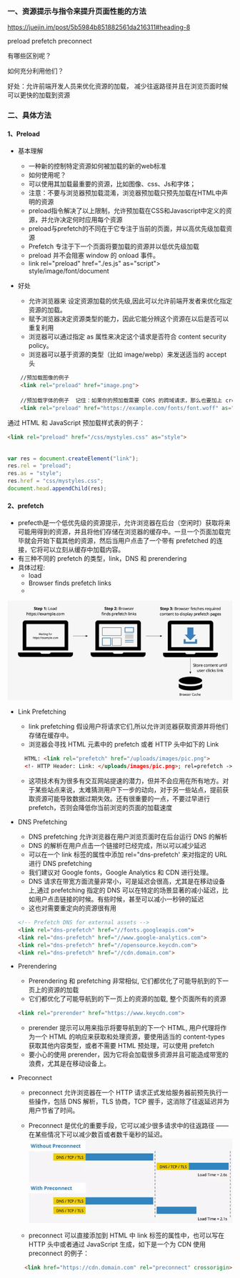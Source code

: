 ###  一、资源提示与指令来提升页面性能的方法
https://juejin.im/post/5b5984b851882561da216311#heading-8

preload 
prefetch 
preconnect

有哪些区别呢？

如何充分利用他们？

好处：允许前端开发人员来优化资源的加载， 减少往返路径并且在浏览页面时候可以更快的加载到资源


### 二、具体方法

#### 1、Preload
- 基本理解
    - 一种新的控制特定资源如何被加载的新的web标准
    - 如何使用呢？ <link rel="preload"> 
    - 可以使用其加载最重要的资源，比如图像、css、Js和字体；
    - 注意：不要与浏览器预加载混淆，浏览器预加载只预先加载在HTML中声明的资源
    - preload指令解决了以上限制，允许预加载在CSS和Javascript中定义的资源，并允许决定何时应用每个资源
    - preload与prefetch的不同在于它专注于当前的页面，并以高优先级加载资源
    - Prefetch 专注于下一个页面将要加载的资源并以低优先级加载
    - preload 并不会阻塞 window 的 onload 事件。
    - link rel="preload" href="./es.js" as="script"> style/image/font/document

- 好处
    - 允许浏览器来 设定资源加载的优先级,因此可以允许前端开发者来优化指定资源的加载。
    - 赋予浏览器决定资源类型的能力，因此它能分辨这个资源在以后是否可以重复利用
    - 浏览器可以通过指定 as 属性来决定这个请求是否符合 content security policy。
    - 浏览器可以基于资源的类型（比如 image/webp）来发送适当的 accept 头

```html
    //预加载图像的例子
    <link rel="preload" href="image.png">

    //预加载字体的例子  记住：如果你的预加载需要 CORS 的跨域请求，那么也要加上 crossorigin 的属性。
    <link rel="preload" href="https://example.com/fonts/font.woff" as="font" crossorigin>

```

通过 HTML 和 JavaScript 预加载样式表的例子：
```html
<link rel="preload" href="/css/mystyles.css" as="style">
```
```javascript

var res = document.createElement("link"); 
res.rel = "preload"; 
res.as = "style"; 
res.href = "css/mystyles.css"; 
document.head.appendChild(res); 
```



#### 2、prefetch

- prefecth是一个低优先级的资源提示，允许浏览器在后台（空闲时）获取将来可能用得到的资源，并且将他们存储在浏览器的缓存中。一旦一个页面加载完毕就会开始下载其他的资源，然后当用户点击了一个带有 prefetched 的连接，它将可以立刻从缓存中加载内容。
- 有三种不同的 prefetch 的类型，link，DNS 和 prerendering
- 具体过程:
  - load
  - Browser finds prefetch links
  - 
![prefetch](./image/prefetch.png)

- Link Prefetching
  - link prefetching 假设用户将请求它们,所以允许浏览器获取资源并将他们存储在缓存中。
  - 浏览器会寻找 HTML <link> 元素中的 prefetch 或者 HTTP 头中如下的 Link
  ```html
    HTML: <link rel="prefetch" href="/uploads/images/pic.png">
    <!- HTTP Header: Link: </uploads/images/pic.png>; rel=prefetch ->
  ```
  - 这项技术有为很多有交互网站提速的潜力，但并不会应用在所有地方。对于某些站点来说，太难猜测用户下一步的动向，对于另一些站点，提前获取资源可能导致数据过期失效。还有很重要的一点，不要过早进行 prefetch，否则会降低你当前浏览的页面的加载速度

- DNS Prefetching
    - DNS prefetching 允许浏览器在用户浏览页面时在后台运行 DNS 的解析
    - DNS 的解析在用户点击一个链接时已经完成，所以可以减少延迟
    - 可以在一个 link 标签的属性中添加 rel="dns-prefetch' 来对指定的 URL 进行 DNS prefetching
    - 我们建议对 Google fonts，Google Analytics 和 CDN 进行处理。
    - DNS 请求在带宽方面流量非常小，可是延迟会很高，尤其是在移动设备上,通过 prefetching 指定的 DNS 可以在特定的场景显著的减小延迟，比如用户点击链接的时候。有些时候，甚至可以减小一秒钟的延迟 
    - 这也对需要重定向的资源很有用
    ```html
    <!-- Prefetch DNS for external assets -->
    <link rel="dns-prefetch" href="//fonts.googleapis.com">
    <link rel="dns-prefetch" href="//www.google-analytics.com"> 
    <link rel="dns-prefetch" href="//opensource.keycdn.com">
    <link rel="dns-prefetch" href="//cdn.domain.com">

    ```

- Prerendering
    - Prerendering 和 prefetching 非常相似, 它们都优化了可能导航到的下一页上的资源的加载
    - 它们都优化了可能导航到的下一页上的资源的加载, 整个页面所有的资源
    ```html
    <link rel="prerender" href="https://www.keycdn.com">
    ```
    - prerender 提示可以用来指示将要导航到的下一个 HTML, 用户代理将作为一个 HTML 的响应来获取和处理资源，要使用适当的 content-types 获取其他内容类型，或者不需要 HTML 预处理，可以使用 prefetch
    - 要小心的使用 prerender，因为它将会加载很多资源并且可能造成带宽的浪费，尤其是在移动设备上。    

- Preconnect
  - preconnect 允许浏览器在一个 HTTP 请求正式发给服务器前预先执行一些操作，包括 DNS 解析，TLS 协商，TCP 握手，这消除了往返延迟并为用户节省了时间。
  - Preconnect 是优化的重要手段，它可以减少很多请求中的往返路径 —— 在某些情况下可以减少数百或者数千毫秒的延迟。
  ![prefetch](./image/preconnect.png)

  - preconnect 可以直接添加到 HTML 中 link 标签的属性中，也可以写在 HTTP 头中或者通过 JavaScript 生成，如下是一个为 CDN 使用 preconnect 的例子：
  ```html
    <link href="https://cdn.domain.com" rel="preconnect" crossorigin>

  ```
  